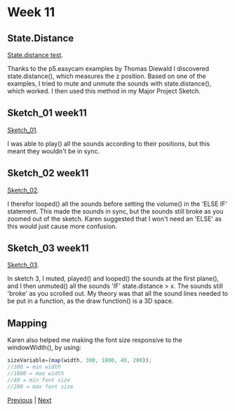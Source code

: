# Week 11

## State.Distance

[State.distance test](https://kristinegudmundsen.github.io/CodeWords/SKO/Week_11/MajorProjectStateDistanceTest/).

Thanks to the p5.easycam examples by Thomas Diewald I discovered state.distance(), which measures the z position. Based on one of the examples, I tried to mute and unmute the sounds with state.distance(), which worked. I then used this method in my Major Project Sketch. 

## Sketch_01 week11
[Sketch_01](https://kristinegudmundsen.github.io/CodeWords/SKO/Week_11/MajorProjectSketch10/).

I was able to play() all the sounds according to their positions, but this meant they wouldn't be in sync.

## Sketch_02 week11

[Sketch_02](https://kristinegudmundsen.github.io/CodeWords/SKO/Week_11/MajorProjectSketch11/).

I therefor looped() all the sounds before setting the volume() in the 'ELSE IF' statement. This made the sounds in sync, but the sounds still broke as you zoomed out of the sketch. Karen suggested that I won't need an 'ELSE' as this would just cause more confusion.

## Sketch_03 week11

[Sketch_03](https://kristinegudmundsen.github.io/CodeWords/SKO/Week_11/MajorProjectSketch12/).

In sketch 3, I muted, played() and looped() the sounds at the first plane(), and I then unmuted() all the sounds 'IF' state.distance > x. 
The sounds still 'broke' as you scrolled out. My theory was that all the sound lines needed to be put in a function, as the draw function() is a 3D space. 

## Mapping
Karen also helped me making the font size responsive to the windowWidth(), by using:

```javascript
sizeVariable=(map(width, 300, 1800, 40, 200));
//300 = min width
//1800 = max width
//40 = min font size
//200 = max font size
```

[Previous](https://github.com/KristineGudmundsen/CodeWords/tree/master/SKO/Week_10) | [Next](https://github.com/KristineGudmundsen/CodeWords/tree/master/SKO/Week_12)

